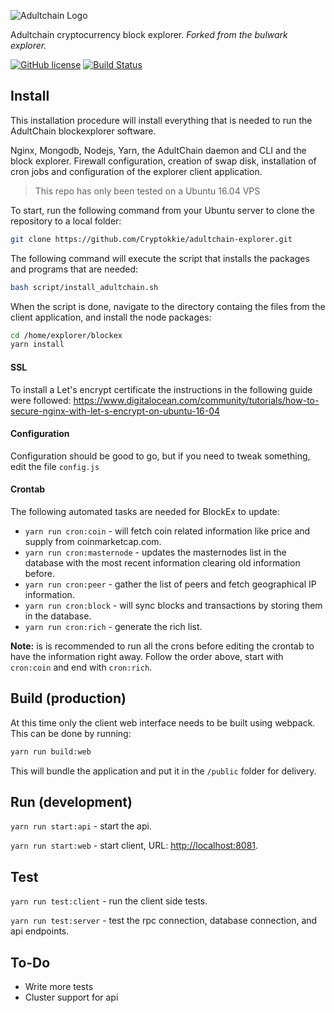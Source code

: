 
![Adultchain Logo](https://explorer.adultchain.me/img/largelogo.png)

Adultchain cryptocurrency block explorer.
_Forked from the bulwark explorer._


[![GitHub license](https://img.shields.io/github/license/bulwark-crypto/bulwark-explorer.svg)](https://github.com/bulwark-crypto/bulwark-explorer/blob/master/COPYING)
[![Build Status](https://travis-ci.org/Cryptokkie/adultchain-explorer.svg?branch=master)](https://travis-ci.org/Cryptokkie/adultchain-explorer) 





## Install
This installation procedure will install everything that is needed to run the AdultChain blockexplorer software.
 
Nginx, Mongodb, Nodejs, Yarn, the AdultChain daemon and CLI and the block explorer.
Firewall configuration, creation of swap disk, installation of cron jobs and configuration of the explorer client application. 

> This repo has only been tested on a Ubuntu 16.04 VPS
 
To start, run the following command from your Ubuntu server to clone the repository to a local folder:

```bash
git clone https://github.com/Cryptokkie/adultchain-explorer.git
```
The following command will execute the script that installs the packages and programs that are needed:
```sh 
bash script/install_adultchain.sh
```
When the script is done, navigate to the directory containg the files from the client application, and install the node packages:

```bash
cd /home/explorer/blockex
yarn install
```

#### SSL
To install a Let's encrypt certificate the instructions in the following guide were followed: https://www.digitalocean.com/community/tutorials/how-to-secure-nginx-with-let-s-encrypt-on-ubuntu-16-04
#### Configuration
Configuration should be good to go, but if you need to tweak something, edit the file `config.js`

#### Crontab
The following automated tasks are needed for BlockEx to update: 

- `yarn run cron:coin` - will fetch coin related information like price and supply from coinmarketcap.com.
- `yarn run cron:masternode` - updates the masternodes list in the database with the most recent information clearing old information before.
- `yarn run cron:peer` - gather the list of peers and fetch geographical IP information.
- `yarn run cron:block` - will sync blocks and transactions by storing them in the database.
- `yarn run cron:rich` - generate the rich list.

__Note:__ is is recommended to run all the crons before editing the crontab to have the information right away.  Follow the order above, start with `cron:coin` and end with `cron:rich`.

## Build (production)
At this time only the client web interface needs to be built using webpack. This can be done by running:
 ```bash
 yarn run build:web
 ```
This will bundle the application and put it in the `/public` folder for delivery.

## Run (development)
`yarn run start:api` - start the api.

`yarn run start:web` - start client, URL: [http://localhost:8081](http://localhost:8081).

## Test
`yarn run test:client` - run the client side tests.

`yarn run test:server` - test the rpc connection, database connection, and api endpoints.

## To-Do
- Write more tests
- Cluster support for api
